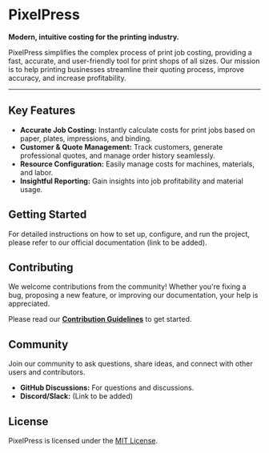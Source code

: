 # PixelPress

**Modern, intuitive costing for the printing industry.**

PixelPress simplifies the complex process of print job costing, providing a fast, accurate, and user-friendly tool for print shops of all sizes. Our mission is to help printing businesses streamline their quoting process, improve accuracy, and increase profitability.

---

## Key Features

*   **Accurate Job Costing:** Instantly calculate costs for print jobs based on paper, plates, impressions, and binding.
*   **Customer & Quote Management:** Track customers, generate professional quotes, and manage order history seamlessly.
*   **Resource Configuration:** Easily manage costs for machines, materials, and labor.
*   **Insightful Reporting:** Gain insights into job profitability and material usage.

## Getting Started

For detailed instructions on how to set up, configure, and run the project, please refer to our official documentation (link to be added).

## Contributing

We welcome contributions from the community! Whether you're fixing a bug, proposing a new feature, or improving our documentation, your help is appreciated.

Please read our **[Contribution Guidelines](CONTRIBUTING.md)** to get started.

## Community

Join our community to ask questions, share ideas, and connect with other users and contributors.

*   **GitHub Discussions:** For questions and discussions.
*   **Discord/Slack:** (Link to be added)

## License

PixelPress is licensed under the [MIT License](LICENSE).